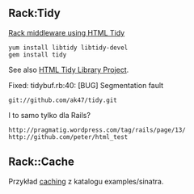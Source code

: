 ## Rack:Tidy

[Rack middleware using HTML 
Tidy](http://sickill.net/blog/2009/05/10/rack-middleware-using-html-tidy.html)

    yum install libtidy libtidy-devel
    gem install tidy

See also [HTML Tidy Library Project](http://tidy.sourceforge.net/).

Fixed: tidybuf.rb:40: \[BUG\] Segmentation fault

    git://github.com/ak47/tidy.git

I to samo tylko dla Rails?

    http://pragmatig.wordpress.com/tag/rails/page/13/
    http://github.com/peter/html_test


## Rack::Cache

Przykład [caching](http://github.com/rtomayko/rack-cache/)
z katalogu examples/sinatra.

